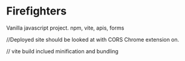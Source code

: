 # Firefighters

Vanilla javascript project. npm, vite, apis, forms

//Deployed site should be looked at with CORS Chrome extension on.

// vite build inclued minification and bundling
